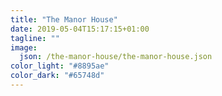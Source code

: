 ```yaml
---
title: "The Manor House"
date: 2019-05-04T15:17:15+01:00
tagline: ""
image:
  json: /the-manor-house/the-manor-house.json
color_light: "#8895ae"
color_dark: "#65748d"
---
```


